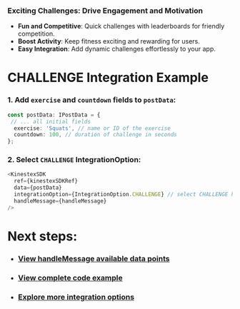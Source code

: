 ### Exciting Challenges: Drive Engagement and Motivation

- **Fun and Competitive**: Quick challenges with leaderboards for friendly competition.  
- **Boost Activity**: Keep fitness exciting and rewarding for users.  
- **Easy Integration**: Add dynamic challenges effortlessly to your app.  

# **CHALLENGE Integration Example**

### 1. Add `exercise` and `countdown` fields to `postData`: 
```ts
const postData: IPostData = {
 // ... all initial fields
  exercise: 'Squats', // name or ID of the exercise
  countdown: 100, // duration of challenge in seconds
};
```
### 2. Select `CHALLENGE` IntegrationOption:
```typescript
<KinestexSDK 
  ref={kinestexSDKRef}
  data={postData} 
  integrationOption={IntegrationOption.CHALLENGE} // select CHALLENGE here
  handleMessage={handleMessage} 
/>
```
# Next steps: 
- ### [View handleMessage available data points](../../data.md)
- ### [View complete code example](../../examples/challenge.md)
- ### [Explore more integration options](../overview.md)
